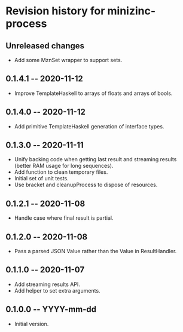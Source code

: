 # Revision history for minizinc-process

## Unreleased changes

* Add some MznSet wrapper to support sets.

## 0.1.4.1 -- 2020-11-12

* Improve TemplateHaskell to arrays of floats and arrays of bools.

## 0.1.4.0 -- 2020-11-12

* Add primitive TemplateHaskell generation of interface types.

## 0.1.3.0 -- 2020-11-11

* Unify backing code when getting last result and streaming results (better RAM usage for long sequences).
* Add function to clean temporary files.
* Initial set of unit tests.
* Use bracket and cleanupProcess to dispose of resources.

## 0.1.2.1 -- 2020-11-08

* Handle case where final result is partial.

## 0.1.2.0 -- 2020-11-08

* Pass a parsed JSON Value rather than the Value in ResultHandler.

## 0.1.1.0 -- 2020-11-07

* Add streaming results API.
* Add helper to set extra arguments.

## 0.1.0.0 -- YYYY-mm-dd

* Initial version.
